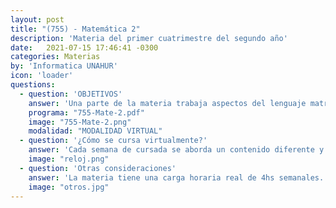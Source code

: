 ```yaml
---
layout: post
title: "(755) - Matemática 2"
description: 'Materia del primer cuatrimestre del segundo año'
date:   2021-07-15 17:46:41 -0300
categories: Materias
by: 'Informatica UNAHUR'
icon: 'loader'
questions:
  - question: 'OBJETIVOS'
    answer: 'Una parte de la materia trabaja aspectos del lenguaje matricial y su operatoria para la resolución de sistemas de ecuaciones lineales. Conocer este tipo de sistemas amplía los conocimientos y facilita la intepretación de su aplicación en áreas como computación gráfica y geometría computacional. Otros contenidos que se abordan son las estructuras fundamentales del álgebra como grupos y espacios vectoriales, lo cual permite establecer paralelos con estructuras semejantes que se pueden atribuir a conjuntos de cadenas, lenguajes y programas.'
    programa: "755-Mate-2.pdf"
    image: "755-Mate-2.png"
    modalidad: "MODALIDAD VIRTUAL"
  - question: '¿Cómo se cursa virtualmente?'
    answer: 'Cada semana de cursada se aborda un contenido diferente y se realizan encuentros sincrónicos con explicaciones teóricas y resoluciones prácticas. Las clases se graban y suben al campus juntos con el material.'
    image: "reloj.png"
  - question: 'Otras consideraciones'
    answer: 'La materia tiene una carga horaria real de 4hs semanales. Es ideal dedicarle unas 8hs semanales en total para poder estudiar, practicar y consultar.'
    image: "otros.jpg"
---
```

